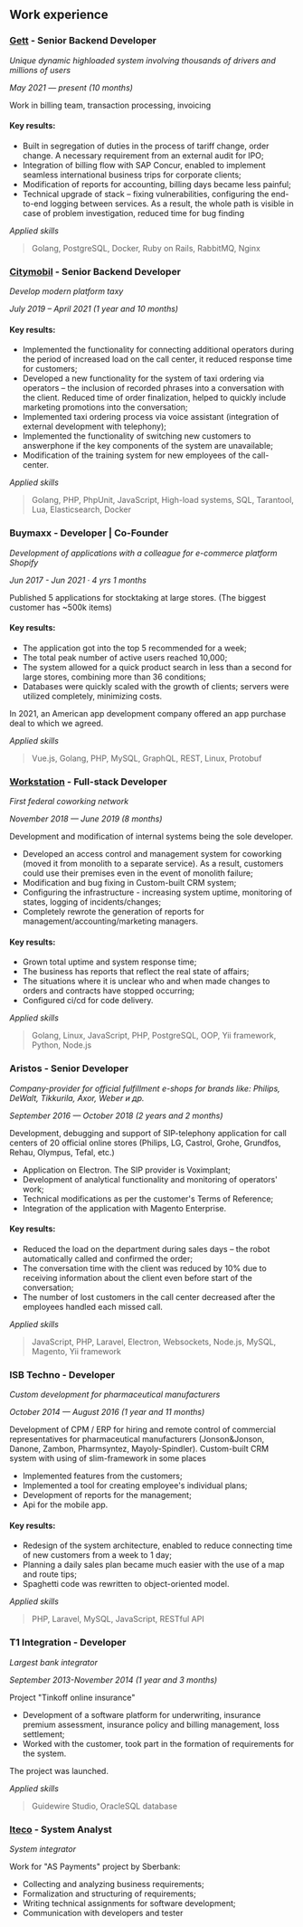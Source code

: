 ## Work experience
### [Gett](https://gett.com/intl/) - Senior Backend Developer
_Unique dynamic highloaded system involving thousands of drivers and millions of users_

_Мay 2021 — present (10 months)_

Work in billing team, transaction processing, invoicing

#### Key results:
* Built in segregation of duties in the process of tariff change, order change. A necessary requirement from an external audit for IPO;
* Integration of billing flow with SAP Concur, enabled to implement seamless international business trips for corporate clients;
* Modification of reports for accounting, billing days became less painful;
* Technical upgrade of stack – fixing vulnerabilities, configuring the end-to-end logging between services. As a result, the whole path is visible in case of problem investigation, reduced time for bug finding

_Applied skills_
> Golang, PostgreSQL, Docker, Ruby on Rails, RabbitMQ, Nginx

### [Citymobil](https://city-mobil.ru/) - Senior Backend Developer
_Develop modern platform taxy_ 

_July 2019 – April 2021 (1 year and 10 months)_

#### Key results:
* Implemented the functionality for connecting additional operators during the period of increased load on the call center, it reduced response time for customers;
* Developed a new functionality for the system of taxi ordering via operators – the inclusion of recorded phrases into a conversation with the client. Reduced time of order finalization, helped to quickly include marketing promotions into the conversation;
* Implemented taxi ordering process via voice assistant (integration of external development with telephony);
* Implemented the functionality of switching new customers to answerphone if the key components of the system are unavailable;
* Modification of the training system for new employees of the call-center.
  
_Applied skills_
> Golang, PHP, PhpUnit, JavaScript, High-load systems, SQL, Tarantool, Lua, Elasticsearch, Docker

### Buymaxx - Developer | Co-Founder
_Development of applications with a colleague for e-commerce platform Shopify_

_Jun 2017 - Jun 2021 · 4 yrs 1 months_

Published 5 applications for stocktaking at large stores. (The biggest customer has ~500k items)

#### Key results:
* The application got into the top 5 recommended for a week;
* The total peak number of active users reached 10,000;
* The system allowed for a quick product search in less than a second for large stores, combining more than 36 conditions;
* Databases were quickly scaled with the growth of clients; servers were utilized completely, minimizing costs.

In 2021, an American app development company offered an app purchase deal to which we agreed.

_Applied skills_
> Vue.js, Golang, PHP, MySQL, GraphQL, REST, Linux, Protobuf

### [Workstation](https://coworkstation.ru/) - Full-stack Developer
_First federal coworking network_

_November 2018 — June 2019 (8 months)_

Development and modification of internal systems being the sole developer.

* Developed an access control and management system for coworking (moved it from monolith to a separate service). As a result, customers could use their premises even in the event of monolith failure;
* Modification and bug fixing in Custom-built CRM system;
* Configuring the infrastructure - increasing system uptime, monitoring of states, logging of incidents/changes;
* Completely rewrote the generation of reports for management/accounting/marketing managers.

#### Key results:
* Grown total uptime and system response time;
* The business has reports that reflect the real state of affairs;
* The situations where it is unclear who and when made changes to orders and contracts have stopped occurring;
* Configured ci/cd for code delivery.

_Applied skills_
> Golang, Linux, JavaScript, PHP, PostgreSQL, ООP, Yii framework, Python, Node.js

### Aristos - Senior Developer
_Company-provider for official fulfillment e-shops for brands like: Philips, DeWalt, Tikkurila, Axor, Weber и др._

_September 2016 — October 2018 (2 years and 2 months)_

Development, debugging and support of SIP-telephony application for call centers of 20 official online stores (Philips, LG, Castrol, Grohe, Grundfos, Rehau, Olympus, Tefal, etc.)
* Application on Electron. The SIP provider is Voximplant;
* Development of analytical functionality and monitoring of operators' work;
* Technical modifications as per the customer's Terms of Reference;
* Integration of the application with Magento Enterprise.

#### Key results:
* Reduced the load on the department during sales days – the robot automatically called and confirmed the order;
* The conversation time with the client was reduced by 10% due to receiving information about the client even before start of the conversation;
* The number of lost customers in the call center decreased after the employees handled each missed call.

_Applied skills_
> JavaScript, PHP, Laravel, Electron, Websockets, Node.js, MySQL, Magento, Yii framework

### ISB Techno - Developer
_Custom development for pharmaceutical manufacturers_

_October 2014 — August 2016 (1 year and 11 months)_

Development of CPM / ERP for hiring and remote control of commercial representatives for pharmaceutical manufacturers (Jonson&Jonson, Danone, Zambon, Pharmsyntez, Mayoly-Spindler). Custom-built CRM system with using of slim-framework in some places
* Implemented features from the customers;
* Implemented a tool for creating employee's individual plans;
* Development of reports for the management;
* Api for the mobile app.

#### Key results:
* Redesign of the system architecture, enabled to reduce connecting time of new customers from a week to 1 day;
* Planning a daily sales plan became much easier with the use of a map and route tips;
* Spaghetti code was rewritten to object-oriented model.

_Applied skills_
> PHP, Laravel, MySQL, JavaScript, RESTful API
 
### T1 Integration - Developer
_Largest bank integrator_

_September 2013-November 2014 (1 year and 3 months)_

Project "Tinkoff online insurance"
* Development of a software platform for underwriting, insurance premium assessment, insurance policy and billing management, loss settlement;
* Worked with the customer, took part in the formation of requirements for the system.

The project was launched.

_Applied skills_
> Guidewire Studio, OracleSQL database

### [Iteco](https://www.i-teco.ru/) - System Analyst
_System integrator_

Work for "AS Payments" project by Sberbank:
* Collecting and analyzing business requirements;
* Formalization and structuring of requirements;
* Writing technical assignments for software development;
* Communication with developers and tester